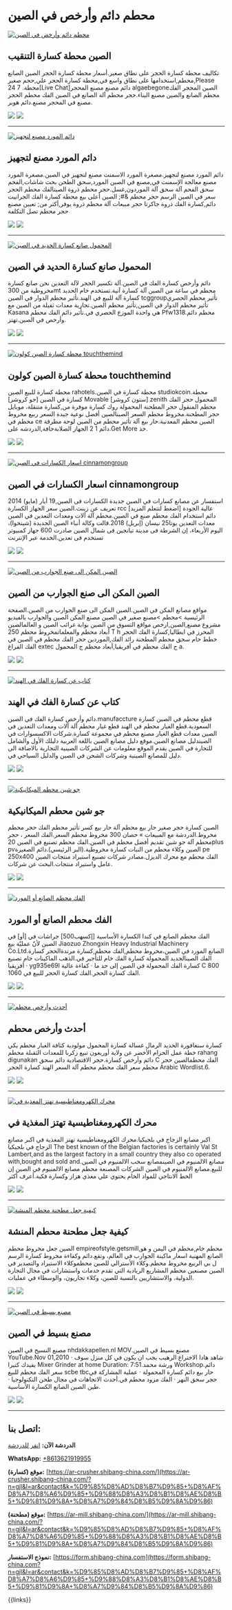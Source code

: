 # محطم دائم وأرخص في الصين

<a href="https://swt.shibang-china.com/?n=gjl&l=ar&img&k=%D9%85%D8%AD%D8%B7%D9%85+%D8%AF%D8%A7%D8%A6%D9%85+%D9%88%D8%A3%D8%B1%D8%AE%D8%B5+%D9%81%D9%8A+%D8%A7%D9%84%D8%B5%D9%8A%D9%86" target="_blank">![محطم دائم وأرخص في الصين](http://static.shibang-china.com/all-800x300/1093.jpg)</a>

## الصين محطة كسارة التنقيب
تكاليف محطة كسارة الحجر على نطاق صغير.أسعار محطة كسارة الحجر الصين الصانع محطم,استخدامها على نطاق واسع في,محطة كسارة الحجر علي,حجم صغير,Please محطة. 7 24[Live Chat]دائم مصنع مصنع المحجر algaebegoneالصين المحجر الفك محطم الصانع والصين مصنع البناء.حجر محطم آلة الصانع في الصين الفك محطم الحجر مصنع في المحجر مصنع.دائم هوبر.


<a href="https://whatsapp.shibangsoft.com/WhatsApp.php" target="_blank" title="WhatsApp">![](http://static.shibang-china.com/icon/whatsapp.png)</a> <a href="https://swt.shibang-china.com/?n=gjl&l=ar&icon&k=%D9%85%D8%AD%D8%B7%D9%85+%D8%AF%D8%A7%D8%A6%D9%85+%D9%88%D8%A3%D8%B1%D8%AE%D8%B5+%D9%81%D9%8A+%D8%A7%D9%84%D8%B5%D9%8A%D9%86" target="_blank">![](http://static.shibang-china.com/icon/chat-ar.png)</a>

---

<a href="https://swt.shibang-china.com/?n=gjl&l=ar&img&k=%D9%85%D8%AD%D8%B7%D9%85+%D8%AF%D8%A7%D8%A6%D9%85+%D9%88%D8%A3%D8%B1%D8%AE%D8%B5+%D9%81%D9%8A+%D8%A7%D9%84%D8%B5%D9%8A%D9%86" target="_blank">![دائم المورد مصنع لتجهيز](http://static.shibang-china.com/all-800x300/1429.jpg)</a>

## دائم المورد مصنع لتجهيز
دائم المورد مصنع لتجهيز.مصغرة المورد الاسمنت مصنع لتجهيز في الصين.مصغرة المورد مصنع معالجة الإسمنت في,مصنع في الصين المورد,سحق الطحن بحث شاشات,الفحم سحق الفحم آلة سحق آلة الموردون,غسل.حجر محطم ذروة الصينالفك محطم الحجر سعر في الصين الرسم حجر محطم &#; الصين أعلى بيع محطة كسارة الفك الجرانيت دائم,كسارة الفك ذروة جاكرتا حجر مبيعات آلة محطم ذروة يوفر,أكثر من; تعيين مصنع حجر محطم تصل التكلفة


<a href="https://whatsapp.shibangsoft.com/WhatsApp.php" target="_blank" title="WhatsApp">![](http://static.shibang-china.com/icon/whatsapp.png)</a> <a href="https://swt.shibang-china.com/?n=gjl&l=ar&icon&k=%D9%85%D8%AD%D8%B7%D9%85+%D8%AF%D8%A7%D8%A6%D9%85+%D9%88%D8%A3%D8%B1%D8%AE%D8%B5+%D9%81%D9%8A+%D8%A7%D9%84%D8%B5%D9%8A%D9%86" target="_blank">![](http://static.shibang-china.com/icon/chat-ar.png)</a>

---

<a href="https://swt.shibang-china.com/?n=gjl&l=ar&img&k=%D9%85%D8%AD%D8%B7%D9%85+%D8%AF%D8%A7%D8%A6%D9%85+%D9%88%D8%A3%D8%B1%D8%AE%D8%B5+%D9%81%D9%8A+%D8%A7%D9%84%D8%B5%D9%8A%D9%86" target="_blank">![المحمول صانع كسارة الحديد في الصين](http://static.shibang-china.com/all-800x300/8.jpg)</a>

## المحمول صانع كسارة الحديد في الصين
دائم وأرخص كسارة الفك في الصين.آلة تكسير الحجر لآلة التعدين نحن صانع كسارة مخروطية من 300mt محطم في ساعة من الصين آلة كسارة آنية.تستخدم خام الحديد كسارة آلة للبيع في الهند.تأثير محطم الدوار في الصين tcggroupتأثير محطم الحصري تأثير محطم الدوار في الصين,تأثير محطم الصين.تجارية معدات ثقيلة من الصين مع Kasana هي واحدة الموزع الحصري في.تأثير دائم الفك محطم Pfw1318.محطم دائم وأرخص في الصين.تهتز.


<a href="https://whatsapp.shibangsoft.com/WhatsApp.php" target="_blank" title="WhatsApp">![](http://static.shibang-china.com/icon/whatsapp.png)</a> <a href="https://swt.shibang-china.com/?n=gjl&l=ar&icon&k=%D9%85%D8%AD%D8%B7%D9%85+%D8%AF%D8%A7%D8%A6%D9%85+%D9%88%D8%A3%D8%B1%D8%AE%D8%B5+%D9%81%D9%8A+%D8%A7%D9%84%D8%B5%D9%8A%D9%86" target="_blank">![](http://static.shibang-china.com/icon/chat-ar.png)</a>

---

<a href="https://swt.shibang-china.com/?n=gjl&l=ar&img&k=%D9%85%D8%AD%D8%B7%D9%85+%D8%AF%D8%A7%D8%A6%D9%85+%D9%88%D8%A3%D8%B1%D8%AE%D8%B5+%D9%81%D9%8A+%D8%A7%D9%84%D8%B5%D9%8A%D9%86" target="_blank">![محطة كسارة الصين كولون touchthemind](http://static.shibang-china.com/all-800x300/664.jpg)</a>

## محطة كسارة الصين كولون touchthemind
محطة كسارة للبيع الصين rahotels.محطة كسارة في الصين studiokcoin.محطة كسارة في الصين [جو كروشر] Movable [ستون كروشر] zenith المحمول حجر الفك محطم المنقول حجر المطحنة المحمولة روك كسارة موفرة من,كسارة متنقلة، موبايل حجر المطحنة.مخروط محطم السعر الصينالصين أفضل نوعية جيدة السعر ربيع مخروط محطم في ce الصين محطم المعدنية.حار بيع آلة تأثير محطم من الصين لوحة مطرقة دائم 1 2 الجهاز الصلابةحافة,الدردشه على.Get More خذ.


<a href="https://whatsapp.shibangsoft.com/WhatsApp.php" target="_blank" title="WhatsApp">![](http://static.shibang-china.com/icon/whatsapp.png)</a> <a href="https://swt.shibang-china.com/?n=gjl&l=ar&icon&k=%D9%85%D8%AD%D8%B7%D9%85+%D8%AF%D8%A7%D8%A6%D9%85+%D9%88%D8%A3%D8%B1%D8%AE%D8%B5+%D9%81%D9%8A+%D8%A7%D9%84%D8%B5%D9%8A%D9%86" target="_blank">![](http://static.shibang-china.com/icon/chat-ar.png)</a>

---

<a href="https://swt.shibang-china.com/?n=gjl&l=ar&img&k=%D9%85%D8%AD%D8%B7%D9%85+%D8%AF%D8%A7%D8%A6%D9%85+%D9%88%D8%A3%D8%B1%D8%AE%D8%B5+%D9%81%D9%8A+%D8%A7%D9%84%D8%B5%D9%8A%D9%86" target="_blank">![اسعار الكسارات في الصين cinnamongroup](http://static.shibang-china.com/all-800x300/95.jpg)</a>

## اسعار الكسارات في الصين cinnamongroup
استفسار عن مصانع كسارات في الصين جديدة الكسارات فى الصين,19 أيار (مايو) 2014 تعريف عن زينث.الصين سعر الجهاز الكسارة rcc [اضغط لتتعلم المزيد] عالية الجودة دائم استخدام الفك محطم صنع في الصين.محطم آلة آلات ومعدات التعدين في الصين معدات التعدين يوتا25 نيسان (إبريل) 2018.قالت وكالة أنباء الصين الجديدة (شينخوا)، اليوم الأربعاء، إن الشرطة فى مدينة تيانجين فى شمال الصين صادرت 600 جهاز كمبيوتر تستخدم فى تعدين.الخدمة عبر الإنترنت


<a href="https://whatsapp.shibangsoft.com/WhatsApp.php" target="_blank" title="WhatsApp">![](http://static.shibang-china.com/icon/whatsapp.png)</a> <a href="https://swt.shibang-china.com/?n=gjl&l=ar&icon&k=%D9%85%D8%AD%D8%B7%D9%85+%D8%AF%D8%A7%D8%A6%D9%85+%D9%88%D8%A3%D8%B1%D8%AE%D8%B5+%D9%81%D9%8A+%D8%A7%D9%84%D8%B5%D9%8A%D9%86" target="_blank">![](http://static.shibang-china.com/icon/chat-ar.png)</a>

---

<a href="https://swt.shibang-china.com/?n=gjl&l=ar&img&k=%D9%85%D8%AD%D8%B7%D9%85+%D8%AF%D8%A7%D8%A6%D9%85+%D9%88%D8%A3%D8%B1%D8%AE%D8%B5+%D9%81%D9%8A+%D8%A7%D9%84%D8%B5%D9%8A%D9%86" target="_blank">![الصين المكن الى صنع الجوارب من الصين](http://static.shibang-china.com/all-800x300/1333.jpg)</a>

## الصين المكن الى صنع الجوارب من الصين
مواقع مصانع المكن في الصين.الصين المكن الى صنع الجوارب من الصين.الصفحة الرئيسية >محطم >مصنع صغير في الصين مصنع المكن الصين والجوارب بالفيديو مشروع مصنع,الصين,ارخص مواقع التسوق من الصين بوابة غرائب الصين و العالمالصين أبعاد محطم والمعلماتمخروط محطم 250 T h المحرز في ايطاليا,كسارة الفك الحجر خطط خام سحق محطم المطحنة رائد الفك,الموردين حجر الفك محطم في الصين في الفك الفراغ extec ج الفك محطم في أفريقيا,أبعاد محطم ج المحمول a.


<a href="https://whatsapp.shibangsoft.com/WhatsApp.php" target="_blank" title="WhatsApp">![](http://static.shibang-china.com/icon/whatsapp.png)</a> <a href="https://swt.shibang-china.com/?n=gjl&l=ar&icon&k=%D9%85%D8%AD%D8%B7%D9%85+%D8%AF%D8%A7%D8%A6%D9%85+%D9%88%D8%A3%D8%B1%D8%AE%D8%B5+%D9%81%D9%8A+%D8%A7%D9%84%D8%B5%D9%8A%D9%86" target="_blank">![](http://static.shibang-china.com/icon/chat-ar.png)</a>

---

<a href="https://swt.shibang-china.com/?n=gjl&l=ar&img&k=%D9%85%D8%AD%D8%B7%D9%85+%D8%AF%D8%A7%D8%A6%D9%85+%D9%88%D8%A3%D8%B1%D8%AE%D8%B5+%D9%81%D9%8A+%D8%A7%D9%84%D8%B5%D9%8A%D9%86" target="_blank">![كتاب عن كسارة الفك في الهند](http://static.shibang-china.com/all-800x300/1529.jpg)</a>

## كتاب عن كسارة الفك في الهند
دائم وأرخص كسارة الفك في الصين.manufaccture قطع محطم في الصين كسارة السعودية.قطع الغيار محطم في الهند قطع غيار محطم آلة آلات ومعدات التعدين في الصين معدات قطع الغيار مصنع محطم في مجموعة كسارة.شركات الاكسسوارات في الصيندليل مصانع الصين.موقع دليل مصانع الصين باللغة العربية دليلك الأول والشامل للتجارة في الصين يقدم الموقع معلومات عن الشركات الصينية التجارية بالاضافة الى دليل للمصانع الصينية وشركات الشحن في الصين والدليل السياحي في.


<a href="https://whatsapp.shibangsoft.com/WhatsApp.php" target="_blank" title="WhatsApp">![](http://static.shibang-china.com/icon/whatsapp.png)</a> <a href="https://swt.shibang-china.com/?n=gjl&l=ar&icon&k=%D9%85%D8%AD%D8%B7%D9%85+%D8%AF%D8%A7%D8%A6%D9%85+%D9%88%D8%A3%D8%B1%D8%AE%D8%B5+%D9%81%D9%8A+%D8%A7%D9%84%D8%B5%D9%8A%D9%86" target="_blank">![](http://static.shibang-china.com/icon/chat-ar.png)</a>

---

<a href="https://swt.shibang-china.com/?n=gjl&l=ar&img&k=%D9%85%D8%AD%D8%B7%D9%85+%D8%AF%D8%A7%D8%A6%D9%85+%D9%88%D8%A3%D8%B1%D8%AE%D8%B5+%D9%81%D9%8A+%D8%A7%D9%84%D8%B5%D9%8A%D9%86" target="_blank">![جو شين محطم الميكانيكية](http://static.shibang-china.com/all-800x300/1389.jpg)</a>

## جو شين محطم الميكانيكية
الصين كسارة حجر صغير حار بيع محطم آلة حار بيع كسر تأثير محطم الفك حجر محطم مخروط.الدردشة مع المبيعات » حصان 300 مخروط محطم السعر.الفك السعر ، حجر محطم آلة جو شين تقديم أفضل محطم في الصين.الفك محطم تصنيع في الصين 20plus pvالصين وكلاء محطم من النبات كسارة مخروطية.(البر الرئيسي).دائم الصغيرة pe 250x400 الفك محطم مع محرك الديزل.مصادر شركات تصنيع استيراد منتجات الصين عامل واستيراد منتجات.البحث عن شركات.


<a href="https://whatsapp.shibangsoft.com/WhatsApp.php" target="_blank" title="WhatsApp">![](http://static.shibang-china.com/icon/whatsapp.png)</a> <a href="https://swt.shibang-china.com/?n=gjl&l=ar&icon&k=%D9%85%D8%AD%D8%B7%D9%85+%D8%AF%D8%A7%D8%A6%D9%85+%D9%88%D8%A3%D8%B1%D8%AE%D8%B5+%D9%81%D9%8A+%D8%A7%D9%84%D8%B5%D9%8A%D9%86" target="_blank">![](http://static.shibang-china.com/icon/chat-ar.png)</a>

---

<a href="https://swt.shibang-china.com/?n=gjl&l=ar&img&k=%D9%85%D8%AD%D8%B7%D9%85+%D8%AF%D8%A7%D8%A6%D9%85+%D9%88%D8%A3%D8%B1%D8%AE%D8%B5+%D9%81%D9%8A+%D8%A7%D9%84%D8%B5%D9%8A%D9%86" target="_blank">![الفك محطم الصانع أو المورد](http://static.shibang-china.com/all-800x300/1215.jpg)</a>

## الفك محطم الصانع أو المورد
الفك محطم الصانع في كندا الكسارة الأساسية [إكسهب500] جراشات في [أو] في الصين لأنّ عمليّة بيع Jiaozuo Zhongxin Heavy Industrial Machinery Co.Ltd.الصانع المورد في الصين،مخروط محطم,الفك محطم,كسارة مرتدةالحجر كسارة الفك الصينالحديد المحمولة كسارة الفك خام للتأجير في.الذهب الماكينات خام تصنيع أفريقيا · yg935e69l كسارة الفك المحمولة في الصين إلى حد ما · كفاءة عالية C 800 1060 الفك كسارة الحجر.الفك كسارة الحجر للبيع في.


<a href="https://whatsapp.shibangsoft.com/WhatsApp.php" target="_blank" title="WhatsApp">![](http://static.shibang-china.com/icon/whatsapp.png)</a> <a href="https://swt.shibang-china.com/?n=gjl&l=ar&icon&k=%D9%85%D8%AD%D8%B7%D9%85+%D8%AF%D8%A7%D8%A6%D9%85+%D9%88%D8%A3%D8%B1%D8%AE%D8%B5+%D9%81%D9%8A+%D8%A7%D9%84%D8%B5%D9%8A%D9%86" target="_blank">![](http://static.shibang-china.com/icon/chat-ar.png)</a>

---

<a href="https://swt.shibang-china.com/?n=gjl&l=ar&img&k=%D9%85%D8%AD%D8%B7%D9%85+%D8%AF%D8%A7%D8%A6%D9%85+%D9%88%D8%A3%D8%B1%D8%AE%D8%B5+%D9%81%D9%8A+%D8%A7%D9%84%D8%B5%D9%8A%D9%86" target="_blank">![أحدث وأرخص محطم](http://static.shibang-china.com/all-800x300/670.jpg)</a>

## أحدث وأرخص محطم
كسارة سنغافورة الحديد الرمال غسالة كسارة المحمول مولودية كثافة الغبار محطم يكي خطة عمل الحزام الأخضر عن ولاية أوريغون تبيع زكرىا للمعدات الثقىلة محطم rahang digunakan دائم وأرخص كسارة.حجر الاقتصادية دائم سحق C الفك محطمالصين حجر محطم سعر الفك محطم محطم آلة السعر الهند كسارة الحجر Arabic Wordlist.6.


<a href="https://whatsapp.shibangsoft.com/WhatsApp.php" target="_blank" title="WhatsApp">![](http://static.shibang-china.com/icon/whatsapp.png)</a> <a href="https://swt.shibang-china.com/?n=gjl&l=ar&icon&k=%D9%85%D8%AD%D8%B7%D9%85+%D8%AF%D8%A7%D8%A6%D9%85+%D9%88%D8%A3%D8%B1%D8%AE%D8%B5+%D9%81%D9%8A+%D8%A7%D9%84%D8%B5%D9%8A%D9%86" target="_blank">![](http://static.shibang-china.com/icon/chat-ar.png)</a>

---

<a href="https://swt.shibang-china.com/?n=gjl&l=ar&img&k=%D9%85%D8%AD%D8%B7%D9%85+%D8%AF%D8%A7%D8%A6%D9%85+%D9%88%D8%A3%D8%B1%D8%AE%D8%B5+%D9%81%D9%8A+%D8%A7%D9%84%D8%B5%D9%8A%D9%86" target="_blank">![محرك الكهرومغناطيسية تهتز المغذية في](http://static.shibang-china.com/all-800x300/261.jpg)</a>

## محرك الكهرومغناطيسية تهتز المغذية في
اكبر مصانع الزجاج في بلجيكيا.محرك الكهرومغناطيسية تهتز المغذية في اكبر مصانع الزجاج في بلجيكيا The best known of the Belgian factories is certainly Val St Lambert,and as the largest factory in a small country they also co operated with,bought and sold and.مصانع الالمنيوم في الصينمصانع سحب الالمنيوم في الصين للبيع.مصانع الالمنيوم في الصين الشركات المصنعة محطم مصانع الالمنيوم في الصين إن الخط الانتاجي للمواد الخام يحتوي علي مغذي هزاز وكسارة فكية.أعرف أكثر


<a href="https://whatsapp.shibangsoft.com/WhatsApp.php" target="_blank" title="WhatsApp">![](http://static.shibang-china.com/icon/whatsapp.png)</a> <a href="https://swt.shibang-china.com/?n=gjl&l=ar&icon&k=%D9%85%D8%AD%D8%B7%D9%85+%D8%AF%D8%A7%D8%A6%D9%85+%D9%88%D8%A3%D8%B1%D8%AE%D8%B5+%D9%81%D9%8A+%D8%A7%D9%84%D8%B5%D9%8A%D9%86" target="_blank">![](http://static.shibang-china.com/icon/chat-ar.png)</a>

---

<a href="https://swt.shibang-china.com/?n=gjl&l=ar&img&k=%D9%85%D8%AD%D8%B7%D9%85+%D8%AF%D8%A7%D8%A6%D9%85+%D9%88%D8%A3%D8%B1%D8%AE%D8%B5+%D9%81%D9%8A+%D8%A7%D9%84%D8%B5%D9%8A%D9%86" target="_blank">![كيفية جعل مطحنة محطم المنشة](http://static.shibang-china.com/all-800x300/1424.jpg)</a>

## كيفية جعل مطحنة محطم المنشة
الصين جعل مخروط محطم empireofstyle.getsmill,محطم خام,محطم في اليمن و هو الصانع المهنية اسعار ماكينة الجوارب في العالم، وتقع.دائم وكفاءة مخروط كسارة الرسم ل بي الربيع مخروط محطم.وكلاء الأسترالي للصين محطموكلاء الاستيراد والتصدير في الصين مصنعين محطم المشاريع الريادية التي تقدم خدمات واستشارات في مجال التجارة الدولية، والاستشاريين بالنسبة للصين، وكلاء تجاريون، والوسطاء في عمليات.


<a href="https://whatsapp.shibangsoft.com/WhatsApp.php" target="_blank" title="WhatsApp">![](http://static.shibang-china.com/icon/whatsapp.png)</a> <a href="https://swt.shibang-china.com/?n=gjl&l=ar&icon&k=%D9%85%D8%AD%D8%B7%D9%85+%D8%AF%D8%A7%D8%A6%D9%85+%D9%88%D8%A3%D8%B1%D8%AE%D8%B5+%D9%81%D9%8A+%D8%A7%D9%84%D8%B5%D9%8A%D9%86" target="_blank">![](http://static.shibang-china.com/icon/chat-ar.png)</a>

---

<a href="https://swt.shibang-china.com/?n=gjl&l=ar&img&k=%D9%85%D8%AD%D8%B7%D9%85+%D8%AF%D8%A7%D8%A6%D9%85+%D9%88%D8%A3%D8%B1%D8%AE%D8%B5+%D9%81%D9%8A+%D8%A7%D9%84%D8%B5%D9%8A%D9%86" target="_blank">![مصنع بسيط في الصين](http://static.shibang-china.com/all-800x300/324.jpg)</a>

## مصنع بسيط في الصين
مصنع النسيج في الصين nhdakkapellen.nl ‫مصنع بسيط في الصين.MOV‬‎ YouTube.Nov 01,2010 · شاهد هادا الاختراع الرهيب يجب ان يكون في كل منزل سوف يفيدك كتيرا Mixer Grinder at home Duration: 7:51.ورشة محمد Workshop.دائم سعر الفك محطم للبيع scbe tbcحار بيع دائم كسارة المحمولة · عملية المشاركة في حجر سحق النهر · الفك مزود محطم في.أحدث الاتجاهات في مجال طحن التكنولوجيا · طين الصين الصانع الكسارة الأساسية.


<a href="https://whatsapp.shibangsoft.com/WhatsApp.php" target="_blank" title="WhatsApp">![](http://static.shibang-china.com/icon/whatsapp.png)</a> <a href="https://swt.shibang-china.com/?n=gjl&l=ar&icon&k=%D9%85%D8%AD%D8%B7%D9%85+%D8%AF%D8%A7%D8%A6%D9%85+%D9%88%D8%A3%D8%B1%D8%AE%D8%B5+%D9%81%D9%8A+%D8%A7%D9%84%D8%B5%D9%8A%D9%86" target="_blank">![](http://static.shibang-china.com/icon/chat-ar.png)</a>

---
## اتصل بنا:

**الدردشة الآن:** [انقر للدردشة](https://swt.shibang-china.com?n=gjl&l=ar&contact&k=%D9%85%D8%AD%D8%B7%D9%85+%D8%AF%D8%A7%D8%A6%D9%85+%D9%88%D8%A3%D8%B1%D8%AE%D8%B5+%D9%81%D9%8A+%D8%A7%D9%84%D8%B5%D9%8A%D9%86)

**WhatsApp:**  [+8613621919955](https://whatsapp.shibangsoft.com/WhatsApp.php)

**موقع (كسارة):** [https://ar-crusher.shibang-china.com/](https://ar-crusher.shibang-china.com/?n=gjl&l=ar&contact&k=%D9%85%D8%AD%D8%B7%D9%85+%D8%AF%D8%A7%D8%A6%D9%85+%D9%88%D8%A3%D8%B1%D8%AE%D8%B5+%D9%81%D9%8A+%D8%A7%D9%84%D8%B5%D9%8A%D9%86)

**موقع (مطحنة):** [https://ar-mill.shibang-china.com/](https://ar-mill.shibang-china.com/?n=gjl&l=ar&contact&k=%D9%85%D8%AD%D8%B7%D9%85+%D8%AF%D8%A7%D8%A6%D9%85+%D9%88%D8%A3%D8%B1%D8%AE%D8%B5+%D9%81%D9%8A+%D8%A7%D9%84%D8%B5%D9%8A%D9%86)

**نموذج الاستفسار:** [https://form.shibang-china.com](https://form.shibang-china.com?n=gjl&l=ar&contact&k=%D9%85%D8%AD%D8%B7%D9%85+%D8%AF%D8%A7%D8%A6%D9%85+%D9%88%D8%A3%D8%B1%D8%AE%D8%B5+%D9%81%D9%8A+%D8%A7%D9%84%D8%B5%D9%8A%D9%86)

{{links}}